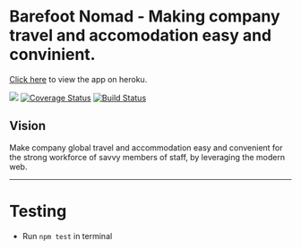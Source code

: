 Barefoot Nomad - Making company travel and accomodation easy and convinient.
=======


[Click here](https://barefoot-nomad.herokuapp.com/) to view the app on heroku.

[![](https://img.shields.io/badge/reviewed%20by-Hound%20CI-bluevoilet)](https://houndci.com/repos) [![Coverage Status](https://coveralls.io/repos/github/andela/colossus-backend/badge.svg?branch=develop)](https://coveralls.io/github/andela/colossus-backend?branch=develop) [![Build Status](https://travis-ci.com/andela/colossus-backend.svg?branch=develop)](https://travis-ci.com/andela/colossus-backend)


## Vision
Make company global travel and accommodation easy and convenient for the strong workforce of savvy members of staff, by leveraging the modern web.

---

# Testing

- Run `npm test` in terminal